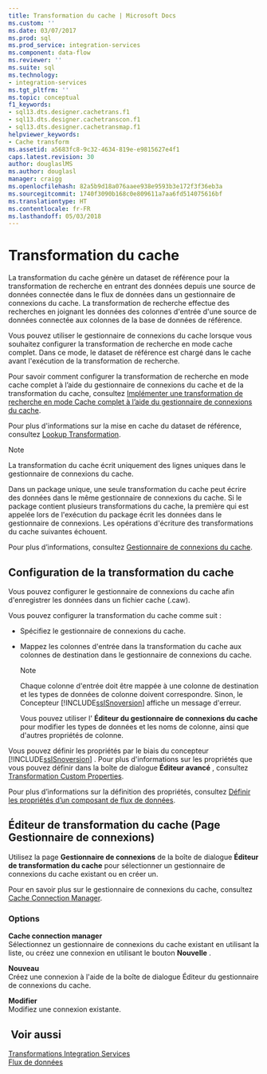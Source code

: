 ```yaml
---
title: Transformation du cache | Microsoft Docs
ms.custom: ''
ms.date: 03/07/2017
ms.prod: sql
ms.prod_service: integration-services
ms.component: data-flow
ms.reviewer: ''
ms.suite: sql
ms.technology:
- integration-services
ms.tgt_pltfrm: ''
ms.topic: conceptual
f1_keywords:
- sql13.dts.designer.cachetrans.f1
- sql13.dts.designer.cachetranscon.f1
- sql13.dts.designer.cachetransmap.f1
helpviewer_keywords:
- Cache transform
ms.assetid: a5683fc8-9c32-4634-819e-e9815627e4f1
caps.latest.revision: 30
author: douglaslMS
ms.author: douglasl
manager: craigg
ms.openlocfilehash: 82a5b9d18a076aaee938e9593b3e172f3f36eb3a
ms.sourcegitcommit: 1740f3090b168c0e809611a7aa6fd514075616bf
ms.translationtype: HT
ms.contentlocale: fr-FR
ms.lasthandoff: 05/03/2018
---
```

# <a name="cache-transform"></a>Transformation du cache
  La transformation du cache génère un dataset de référence pour la transformation de recherche en entrant des données depuis une source de données connectée dans le flux de données dans un gestionnaire de connexions du cache. La transformation de recherche effectue des recherches en joignant les données des colonnes d'entrée d'une source de données connectée aux colonnes de la base de données de référence.  
  
 Vous pouvez utiliser le gestionnaire de connexions du cache lorsque vous souhaitez configurer la transformation de recherche en mode cache complet. Dans ce mode, le dataset de référence est chargé dans le cache avant l'exécution de la transformation de recherche.  
  
 Pour savoir comment configurer la transformation de recherche en mode cache complet à l’aide du gestionnaire de connexions du cache et de la transformation du cache, consultez [Implémenter une transformation de recherche en mode Cache complet à l’aide du gestionnaire de connexions du cache](../../../integration-services/data-flow/transformations/lookup-transformation-full-cache-mode-cache-connection-manager.md).  
  
 Pour plus d'informations sur la mise en cache du dataset de référence, consultez [Lookup Transformation](../../../integration-services/data-flow/transformations/lookup-transformation.md).  
  
> [!NOTE]  
>  La transformation du cache écrit uniquement des lignes uniques dans le gestionnaire de connexions du cache.  
  
 Dans un package unique, une seule transformation du cache peut écrire des données dans le même gestionnaire de connexions du cache. Si le package contient plusieurs transformations du cache, la première qui est appelée lors de l'exécution du package écrit les données dans le gestionnaire de connexions. Les opérations d'écriture des transformations du cache suivantes échouent.  
  
 Pour plus d’informations, consultez [Gestionnaire de connexions du cache](../../../integration-services/data-flow/transformations/cache-connection-manager.md).  
  
## <a name="configuration-of-the-cache-transform"></a>Configuration de la transformation du cache  
 Vous pouvez configurer le gestionnaire de connexions du cache afin d'enregistrer les données dans un fichier cache (.caw).  
  
 Vous pouvez configurer la transformation du cache comme suit :  
  
-   Spécifiez le gestionnaire de connexions du cache.  
  
-   Mappez les colonnes d'entrée dans la transformation du cache aux colonnes de destination dans le gestionnaire de connexions du cache.  
  
    > [!NOTE]  
    >  Chaque colonne d'entrée doit être mappée à une colonne de destination et les types de données de colonne doivent correspondre. Sinon, le Concepteur [!INCLUDE[ssISnoversion](../../../includes/ssisnoversion-md.md)] affiche un message d'erreur.  
  
     Vous pouvez utiliser l' **Éditeur du gestionnaire de connexions du cache** pour modifier les types de données et les noms de colonne, ainsi que d'autres propriétés de colonne.  
  
 Vous pouvez définir les propriétés par le biais du concepteur [!INCLUDE[ssISnoversion](../../../includes/ssisnoversion-md.md)] . Pour plus d'informations sur les propriétés que vous pouvez définir dans la boîte de dialogue **Éditeur avancé** , consultez [Transformation Custom Properties](../../../integration-services/data-flow/transformations/transformation-custom-properties.md).  
  
 Pour plus d’informations sur la définition des propriétés, consultez [Définir les propriétés d’un composant de flux de données](../../../integration-services/data-flow/set-the-properties-of-a-data-flow-component.md).  
  
## <a name="cache-transformation-editor-connection-manager-page"></a>Éditeur de transformation du cache (Page Gestionnaire de connexions)
  Utilisez la page **Gestionnaire de connexions** de la boîte de dialogue **Éditeur de transformation du cache** pour sélectionner un gestionnaire de connexions du cache existant ou en créer un.  
  
 Pour en savoir plus sur le gestionnaire de connexions du cache, consultez [Cache Connection Manager](../../../integration-services/data-flow/transformations/cache-connection-manager.md).  
  
### <a name="options"></a>Options  
 **Cache connection manager**  
 Sélectionnez un gestionnaire de connexions du cache existant en utilisant la liste, ou créez une connexion en utilisant le bouton **Nouvelle** .  
  
 **Nouveau**  
 Créez une connexion à l'aide de la boîte de dialogue Éditeur du gestionnaire de connexions du cache.  
  
 **Modifier**  
 Modifiez une connexion existante.  
  
## <a name="see-also"></a> Voir aussi  
 [Transformations Integration Services](../../../integration-services/data-flow/transformations/integration-services-transformations.md)   
 [Flux de données](../../../integration-services/data-flow/data-flow.md)  
  
  
